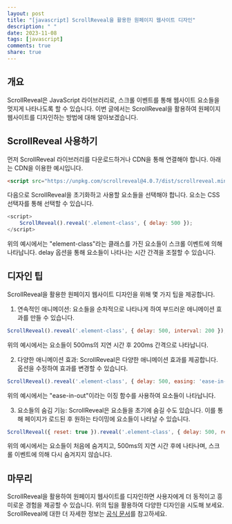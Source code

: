 ```yaml
---
layout: post
title: "[javascript] ScrollReveal을 활용한 원페이지 웹사이트 디자인"
description: " "
date: 2023-11-08
tags: [javascript]
comments: true
share: true
---
```


## 개요
ScrollReveal은 JavaScript 라이브러리로, 스크롤 이벤트를 통해 웹사이트 요소들을 멋지게 나타나도록 할 수 있습니다. 이번 글에서는 ScrollReveal을 활용하여 원페이지 웹사이트를 디자인하는 방법에 대해 알아보겠습니다.

## ScrollReveal 사용하기

먼저 ScrollReveal 라이브러리를 다운로드하거나 CDN을 통해 연결해야 합니다. 아래는 CDN을 이용한 예시입니다.

```html
<script src="https://unpkg.com/scrollreveal@4.0.7/dist/scrollreveal.min.js"></script>
```

다음으로 ScrollReveal을 초기화하고 사용할 요소들을 선택해야 합니다. 요소는 CSS 선택자를 통해 선택할 수 있습니다.

```javascript
<script>
    ScrollReveal().reveal('.element-class', { delay: 500 });
</script>
```

위의 예시에서는 "element-class"라는 클래스를 가진 요소들이 스크롤 이벤트에 의해 나타납니다. delay 옵션을 통해 요소들이 나타나는 시간 간격을 조절할 수 있습니다.

## 디자인 팁

ScrollReveal을 활용한 원페이지 웹사이트 디자인을 위해 몇 가지 팁을 제공합니다.

1. 연속적인 애니메이션: 요소들을 순차적으로 나타나게 하여 부드러운 애니메이션 효과를 만들 수 있습니다.

```javascript
ScrollReveal().reveal('.element-class', { delay: 500, interval: 200 });
```

위의 예시에서는 요소들이 500ms의 지연 시간 후 200ms 간격으로 나타납니다.

2. 다양한 애니메이션 효과: ScrollReveal은 다양한 애니메이션 효과를 제공합니다. 옵션을 수정하여 효과를 변경할 수 있습니다.

```javascript
ScrollReveal().reveal('.element-class', { delay: 500, easing: 'ease-in-out' });
```

위의 예시에서는 "ease-in-out"이라는 이징 함수를 사용하여 요소들이 나타납니다.

3. 요소들의 숨김 기능: ScrollReveal은 요소들을 초기에 숨길 수도 있습니다. 이를 통해 페이지가 로드된 후 원하는 타이밍에 요소들이 나타날 수 있습니다.

```javascript
ScrollReveal({ reset: true }).reveal('.element-class', { delay: 500, reset: false });
```

위의 예시에서는 요소들이 처음에 숨겨지고, 500ms의 지연 시간 후에 나타나며, 스크롤 이벤트에 의해 다시 숨겨지지 않습니다.

## 마무리
ScrollReveal을 활용하여 원페이지 웹사이트를 디자인하면 사용자에게 더 동적이고 흥미로운 경험을 제공할 수 있습니다. 위의 팁을 활용하여 다양한 디자인을 시도해 보세요. ScrollReveal에 대한 더 자세한 정보는 [공식 문서](https://scrollrevealjs.org/)를 참고하세요.